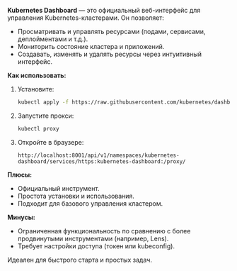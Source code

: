 
**Kubernetes Dashboard** — это официальный веб-интерфейс для управления Kubernetes-кластерами. Он позволяет:

- Просматривать и управлять ресурсами (подами, сервисами, деплойментами и т.д.).
- Мониторить состояние кластера и приложений.
- Создавать, изменять и удалять ресурсы через интуитивный интерфейс.

**Как использовать:**
1. Установите:
   ```bash
   kubectl apply -f https://raw.githubusercontent.com/kubernetes/dashboard/v2.7.0/aio/deploy/recommended.yaml
   ```
2. Запустите прокси:
   ```bash
   kubectl proxy
   ```
3. Откройте в браузере:
   ```
   http://localhost:8001/api/v1/namespaces/kubernetes-dashboard/services/https:kubernetes-dashboard:/proxy/
   ```

**Плюсы:**
- Официальный инструмент.
- Простота установки и использования.
- Подходит для базового управления кластером.

**Минусы:**
- Ограниченная функциональность по сравнению с более продвинутыми инструментами (например, Lens).
- Требует настройки доступа (токен или kubeconfig).

Идеален для быстрого старта и простых задач.